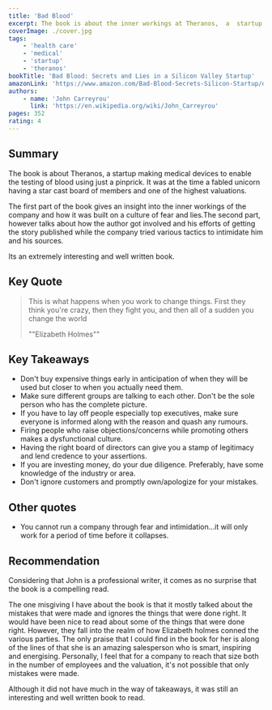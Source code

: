 ```yaml
---
title: 'Bad Blood'
excerpt: The book is about the inner workings at Theranos,  a  startup making medical devices to enable the testing of blood using just a pinprick.
coverImage: ./cover.jpg
tags:
    - 'health care'
    - 'medical'
    - 'startup'
    - 'theranos'
bookTitle: 'Bad Blood: Secrets and Lies in a Silicon Valley Startup'
amazonLink: 'https://www.amazon.com/Bad-Blood-Secrets-Silicon-Startup/dp/152473165X'
authors:
    - name: 'John Carreyrou'
      link: 'https://en.wikipedia.org/wiki/John_Carreyrou'
pages: 352
rating: 4
---
```


## Summary

The book is about Theranos, a startup making medical devices to enable the testing of blood using just a pinprick. It was at the time a fabled unicorn having a star cast board of members and one of the highest valuations.

The first part of the book gives an insight into the inner workings of the company and how it was built on a culture of fear and lies.The second part, however talks about how the author got involved and his efforts of getting the story published while the company tried various tactics to intimidate him and his sources.

Its an extremely interesting and well written book.

## Key Quote

> This is what happens when you work to change things. First they think you're crazy, then they fight you, and then all of a sudden you change the world
>
> ""Elizabeth Holmes""
## Key Takeaways

-   Don't buy expensive things early in anticipation of when they will be used but closer to when you actually need them.
-   Make sure different groups are talking to each other. Don't be the sole person who has the complete picture.
-   If you have to lay off people especially top executives, make sure everyone is informed along with the reason and quash any rumours.
-   Firing people who raise objections/concerns while promoting others makes a dysfunctional culture.
-   Having the right board of directors can give you a stamp of legitimacy and lend credence to your assertions.
-   If you are investing money, do your due diligence. Preferably, have some knowledge of the industry or area.
-   Don't ignore customers and promptly own/apologize for your mistakes.

## Other quotes

-   You cannot run a company through fear and intimidation...it will only work for a period of time before it collapses.

## Recommendation

Considering that John is a professional writer, it comes as no surprise that the book is a compelling read.

The one misgiving I have about the book is that it mostly talked about the mistakes that were made and ignores the things that were done right. It would have been nice to read about some of the things that were done right. However, they fall into the realm of how Elizabeth holmes conned the various parties. The only praise that I could find in the book for her is along of the lines of that she is an amazing salesperson who is smart, inspiring and energising. Personally, I feel that for a company to reach that size both in the number of employees and the valuation, it's not possible that only mistakes were made.

Although it did not have much in the way of takeaways, it was still an interesting and well written book to read.
